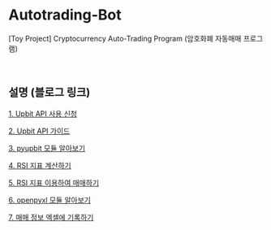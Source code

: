 # Autotrading-Bot
[Toy Project] Cryptocurrency Auto-Trading Program (암호화폐 자동매매 프로그램)

&nbsp;
&nbsp;  

  
## 설명 (블로그 링크)

[1. Upbit API 사용 신청](https://rebro.kr/136)

[2. Upbit API 가이드](https://rebro.kr/137)

[3. pyupbit 모듈 알아보기](https://rebro.kr/138)

[4. RSI 지표 계산하기](https://rebro.kr/139)

[5. RSI 지표 이용하여 매매하기](https://rebro.kr/140)

[6. openpyxl 모듈 알아보기](https://rebro.kr/141)

[7. 매매 정보 엑셀에 기록하기](https://rebro.kr/144)
